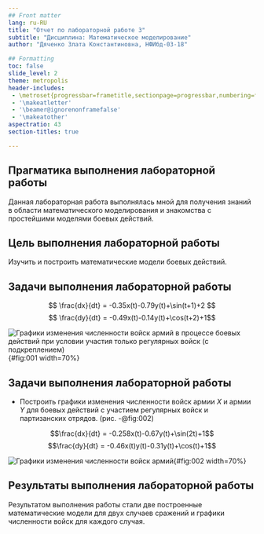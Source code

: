 ```yaml
---
## Front matter
lang: ru-RU
title: "Отчет по лабораторной работе 3"
subtitle: "Дисциплина: Математическое моделирование"
author: "Дяченко Злата Константиновна, НФИбд-03-18"

## Formatting
toc: false
slide_level: 2
theme: metropolis
header-includes:
 - \metroset{progressbar=frametitle,sectionpage=progressbar,numbering=fraction}
 - '\makeatletter'
 - '\beamer@ignorenonframefalse'
 - '\makeatother'
aspectratio: 43
section-titles: true

---
```


## Прагматика выполнения лабораторной работы

 Данная лабораторная работа выполнялась мной для получения знаний в области математического моделирования и знакомства с простейшими моделями боевых действий.

## Цель выполнения лабораторной работы

Изучить и построить математические модели боевых действий.

## Задачи выполнения лабораторной работы



$$ \frac{dx}{dt} =  -0.35x(t)-0.79y(t)+\sin(t+1)+2 $$
$$ \frac{dy}{dt} =  -0.49x(t)-0.14y(t)+\cos(t+2)+1$$


![Графики изменения численности войск армий в процессе боевых действий при условии участия только регулярных войск (с подкреплением)](image/mod1g.png){#fig:001 width=70%}

## Задачи выполнения лабораторной работы

- Построить графики изменения численности войск армии *X* и армии *Y* для боевых действий с участием регулярных войск и партизанских отрядов. (рис. -@fig:002)

$$\frac{dx}{dt} =  -0.258x(t)-0.67y(t)+\sin(2t)+1$$
$$\frac{dy}{dt} =  -0.46x(t)y(t)-0.31y(t)+\cos(t)+1$$

![Графики изменения численности войск армий](image/mod2g.png){#fig:002 width=70%}


## Результаты выполнения лабораторной работы

Результатом выполнения работы стали две построенные математические модели для двух случаев сражений и графики численности войск для каждого случая.
